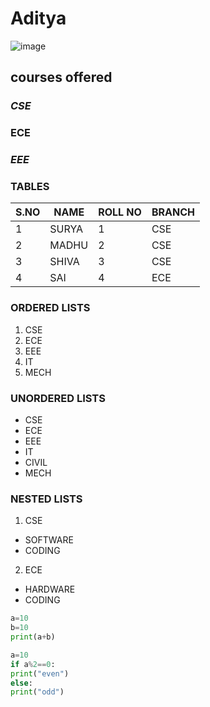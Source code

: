 # Aditya
![image](https://user-images.githubusercontent.com/84385267/142971975-341db551-cfbe-416a-9d38-47b75a5b2238.png)
## courses offered
### *CSE*
### **ECE**
### ***EEE***

### TABLES
|S.NO|NAME|ROLL NO|BRANCH|
|----|----|-------|------|
|1|SURYA|1|CSE|
|2|MADHU|2|CSE|
|3|SHIVA|3|CSE|
|4|SAI|4|ECE|

### ORDERED LISTS
1. CSE
2. ECE
3. EEE
4. IT
5. MECH

### UNORDERED LISTS
* CSE
* ECE
* EEE
* IT
* CIVIL
* MECH

### NESTED LISTS
1. CSE
  * SOFTWARE
  * CODING
2. ECE
  * HARDWARE
  * CODING

```python code
a=10
b=10
print(a+b)
```
```python
a=10
if a%2==0:
print("even")
else:
print("odd")
```



